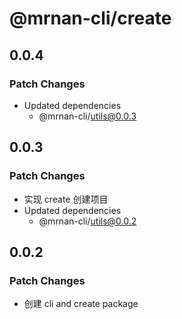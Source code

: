 # @mrnan-cli/create

## 0.0.4

### Patch Changes

- Updated dependencies
  - @mrnan-cli/utils@0.0.3

## 0.0.3

### Patch Changes

- 实现 create 创建项目
- Updated dependencies
  - @mrnan-cli/utils@0.0.2

## 0.0.2

### Patch Changes

- 创建 cli and create package
